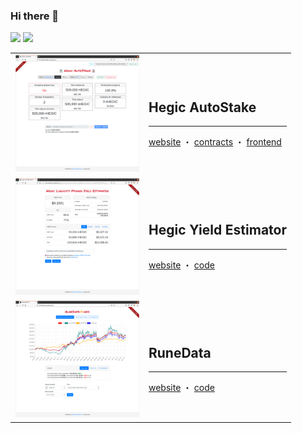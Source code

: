 ### Hi there 👋

![](https://img.shields.io/twitter/follow/Larrypcdotcom?label=follow%20on%20twitter&style=for-the-badge&logo=twitter)
![](https://img.shields.io/github/followers/Larrypcdotcom?label=follow%20on%20GitHub&style=for-the-badge&logo=github)

<table>
  <tr>
    <td style="width: 200px;">
      <img src="images/hegic-autostake.png">
    </td>
    <td>
      <h2>Hegic AutoStake</h2>
      <hr>
      <a href="http://hegic.autostake.co/">website</a>
      ・
      <a href="https://github.com/Larrypcdotcom/hegic-autostake">contracts</a>
      ・
      <a href="https://github.com/Larrypcdotcom/hegic-autostake-frontend">frontend</a>
    </td>
  </tr>
  <tr>
    <td style="width: 200px;">
      <img src="images/hegic-yield-estimator.png">
    </td>
    <td>
      <h2>Hegic Yield Estimator</h2>
      <hr>
      <a href="https://larrypcdotcom.github.io/hegic-yield-estimator/">website</a>
      ・
      <a href="https://github.com/Larrypcdotcom/hegic-yield-estimator">code</a>
    </td>
  </tr>
  <tr>
    <td style="width: 200px;">
      <img src="images/runedata.png">
    </td>
    <td>
      <h2>RuneData</h2>
      <hr>
      <a href="https://runedata.info/">website</a>
      ・
      <a href="https://github.com/Larrypcdotcom/runedata">code</a>
    </td>
  </tr>
</table>
